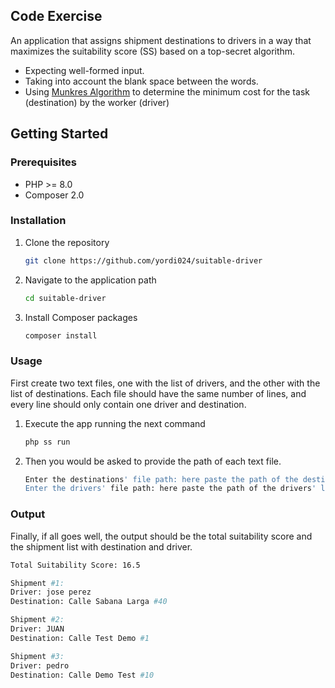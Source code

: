 
## Code Exercise

An application that assigns shipment destinations to drivers in a way that maximizes the suitability score (SS) based on a top-secret algorithm.

- Expecting well-formed input.
- Taking into account the blank space between the words.
- Using [Munkres Algorithm](https://github.com/liqul/php-munkres) to determine the minimum cost for the task (destination) by the worker (driver)

<!-- GETTING STARTED -->
## Getting Started

### Prerequisites

* PHP >= 8.0
* Composer 2.0

### Installation

1. Clone the repository
   ```sh
   git clone https://github.com/yordi024/suitable-driver
   ```
2. Navigate to the application path
   ```sh
   cd suitable-driver
   ```
3. Install Composer packages
   ```sh
   composer install
   ```

### Usage

First create two text files, one with the list of drivers, and the other with the list of destinations. Each file should have the same number of lines, and every line should only contain one driver and destination.

1. Execute the app running the next command 
   ```sh
   php ss run
   ```
2. Then you would be asked to provide the path of each text file.
   ```sh
   Enter the destinations' file path: here paste the path of the destinations 
   Enter the drivers' file path: here paste the path of the drivers' list
   ```

### Output

Finally, if all goes well, the output should be the total suitability score and the shipment list with destination and driver.

 ```sh
Total Suitability Score: 16.5

Shipment #1:
Driver: jose perez
Destination: Calle Sabana Larga #40

Shipment #2:
Driver: JUAN
Destination: Calle Test Demo #1

Shipment #3:
Driver: pedro
Destination: Calle Demo Test #10
```
